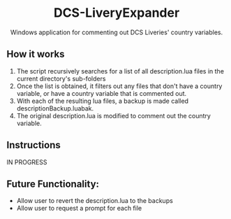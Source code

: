 <h1 align="center"> DCS-LiveryExpander</h1>
<p align="center">Windows application for commenting out DCS Liveries' country variables.</p>

## How it works
1. The script recursively searches for a list of all description.lua files in the current directory's sub-folders
2. Once the list is obtained, it filters out any files that don't have a country variable, or have a country variable that is commented out.
3. With each of the resulting lua files, a backup is made called descriptionBackup.luabak.
4. The original description.lua is modified to comment out the country variable.

## Instructions
IN PROGRESS

## Future Functionality: 

- Allow user to revert the description.lua to the backups
- Allow user to request a prompt for each file

